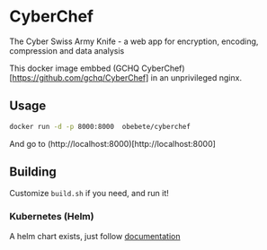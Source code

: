 # CyberChef
The Cyber Swiss Army Knife - a web app for encryption, encoding, compression and data analysis

This docker image embbed (GCHQ CyberChef)[https://github.com/gchq/CyberChef] in an unprivileged nginx.

## Usage
```sh
docker run -d -p 8000:8000  obebete/cyberchef
```

And go to (http://localhost:8000)[http://localhost:8000]

## Building
Customize `build.sh` if you need, and run it!


### Kubernetes (Helm)
A helm chart exists, just follow [documentation](https://github.com/obeone/charts)